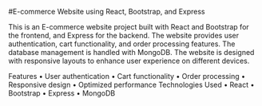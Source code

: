 #E-commerce Website using React, Bootstrap, and Express

This is an E-commerce website project built with React and Bootstrap for the frontend, and Express for the backend. The website provides user authentication, cart functionality, and order processing features. The database management is handled with MongoDB. The website is designed with responsive layouts to enhance user experience on different devices.

Features
•	User authentication
•	Cart functionality
•	Order processing
•	Responsive design
•	Optimized performance
Technologies Used
•	React
•	Bootstrap
•	Express
•	MongoDB
